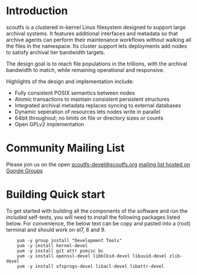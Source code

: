# Introduction

scoutfs is a clustered in-kernel Linux filesystem designed to support
large archival systems.  It features additional interfaces and metadata
so that archive agents can perform their maintenance workflows without
walking all the files in the namespace.  Its cluster support lets
deployments add nodes to satisfy archival tier bandwidth targets.

The design goal is to reach file populations in the trillions, with the
archival bandwidth to match, while remaining operational and responsive.

Highlights of the design and implementation include:

 * Fully consistent POSIX semantics between nodes
 * Atomic transactions to maintain consistent persistent structures
 * Integrated archival metadata replaces syncing to external databases
 * Dynamic seperation of resources lets nodes write in parallel
 * 64bit throughout; no limits on file or directory sizes or counts
 * Open GPLv2 implementation

# Community Mailing List

Please join us on the open scoutfs-devel@scoutfs.org [mailing list
hosted on Google Groups](https://groups.google.com/a/scoutfs.org/forum/#!forum/scoutfs-devel)

# Building Quick start

To get started with building all the components of the software and
run the included self-tests, you will need to install the following
packages listed below. For convenience, the below text can be copy
and pasted into a (root) terminal and should work on el7, 8 and 9.

```
	yum -y group install "Development Tools"
	yum -y install kernel-devel
	yum -y install git attr psmisc bc
	yum -y install openssl-devel libblkid-devel libuuid-devel zlib-devel
	yum -y install xfsprogs-devel libacl-devel libattr-devel
```
